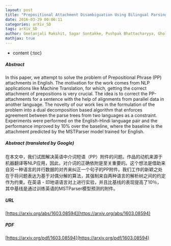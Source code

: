 ```yaml
---
layout: post
title: "Prepositional Attachment Disambiguation Using Bilingual Parsing and Alignments"
date: 2016-03-29 00:06:11
categories: arXiv_SD
tags: arXiv_SD
author: Geetanjali Rakshit, Sagar Sontakke, Pushpak Bhattacharyya, Gholamreza Haffari
mathjax: true
---
```


* content
{:toc}

##### Abstract
In this paper, we attempt to solve the problem of Prepositional Phrase (PP) attachments in English. The motivation for the work comes from NLP applications like Machine Translation, for which, getting the correct attachment of prepositions is very crucial. The idea is to correct the PP-attachments for a sentence with the help of alignments from parallel data in another language. The novelty of our work lies in the formulation of the problem into a dual decomposition based algorithm that enforces agreement between the parse trees from two languages as a constraint. Experiments were performed on the English-Hindi language pair and the performance improved by 10% over the baseline, where the baseline is the attachment predicted by the MSTParser model trained for English.

##### Abstract (translated by Google)
在本文中，我们试图解决英语中介词短语（PP）附件的问题。作品的动机来源于机器翻译等NLP应用，因此，对介词的正确依附是至关重要的。这个想法是借助来自另一种语言的并行数据的对齐来纠正一个句子的PP附件。我们工作的新颖之处在于将问题表达为基于对偶分解的算法，其强制来自两种语言的解析树之间的约定作为约束。在英语 - 印地语语言对上进行实验，并且比基线的表现提高了10％，其中基线是通过训练英语的MSTParser模型预测的附件。

##### URL
[https://arxiv.org/abs/1603.08594](https://arxiv.org/abs/1603.08594)

##### PDF
[https://arxiv.org/pdf/1603.08594](https://arxiv.org/pdf/1603.08594)


